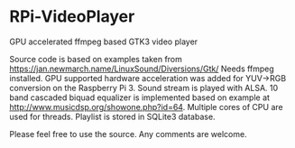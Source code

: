 # RPi-VideoPlayer
GPU accelerated ffmpeg based GTK3 video player

Source code is based on examples taken from https://jan.newmarch.name/LinuxSound/Diversions/Gtk/
Needs ffmpeg installed.
GPU supported hardware acceleration was added for YUV->RGB conversion on the Raspberry Pi 3.
Sound stream is played with ALSA. 10 band cascaded biquad equalizer is implemented based on example at http://www.musicdsp.org/showone.php?id=64.
Multiple cores of CPU are used for threads.
Playlist is stored in SQLite3 database.

Please feel free to use the source. Any comments are welcome.
